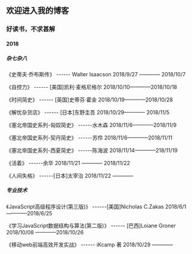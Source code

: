 ## 欢迎进入我的博客
### 好读书，不求甚解
#### 2018
##### 杂七杂八

《史蒂夫·乔布斯传》 ------ Walter Isaacson  2018/9/27 ———— 2018/10/7

《自控力》 ------ [美国]凯利·麦格尼格尔   2018/10/10————2018/10/18

《时间简史》 ------ [英国]史蒂芬·霍金   2018/10/19————2018/10/28

《解忧杂货店》 ------ [日本]东野圭吾   2018/10/29———— 2018/11/5

《塞北帝国史系列-匈奴简史》 ------水木森 2018/11/6————2018/11/9

《塞北帝国史系列-契丹简史》 ------苏伶  2018/11/6————2018/11/11

《塞北帝国史系列-西夏简史》 ------陈海波  2018/11/14————218/11/19

《活着》 ------余华  2018/11/21 ———— 2018/11/22

《人间失格》 ------[日本]太宰治  2018/11/22 ———— 


##### 专业技术

《JavaScript高级程序设计(第三版)》 ------[美国]Nicholas C.Zakas 2018/6/1————2018/6/25

《学习JavaScript数据结构与算法(第二版)》 ------ [巴西]Loiane Groner  2018/10/08 ————2018/10/26

《移动web前端高效开发实战》 ------ iKcamp 著  2018/10/29 ————


	
	

